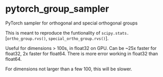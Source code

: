 # pytorch_group_sampler
PyTorch sampler for orthogonal and special orthogonal groups

This is meant to reproduce the funtionality of `scipy.stats.`[`ortho_group.rvs()`, `special_ortho_group.rvs()`].

Useful for dimensions > 100s, in float32 on GPU. Can be ~25x faster for float32, 2x faster for float64. There is more error working in float32 than float64.

For dimensions not larger than a few 100, this will be slower.

